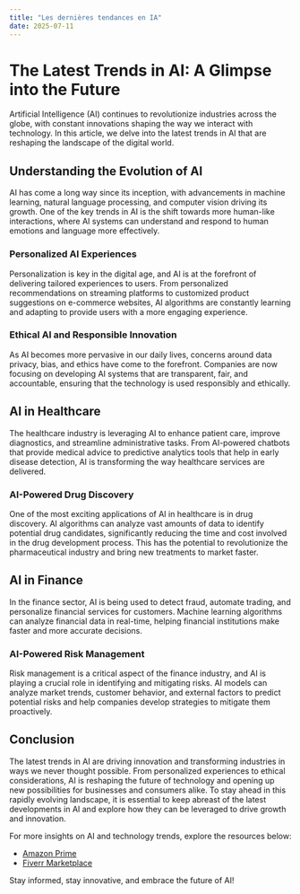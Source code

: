 ```yaml
---
title: "Les dernières tendances en IA"
date: 2025-07-11
---
```


# The Latest Trends in AI: A Glimpse into the Future

Artificial Intelligence (AI) continues to revolutionize industries across the globe, with constant innovations shaping the way we interact with technology. In this article, we delve into the latest trends in AI that are reshaping the landscape of the digital world.

## Understanding the Evolution of AI

AI has come a long way since its inception, with advancements in machine learning, natural language processing, and computer vision driving its growth. One of the key trends in AI is the shift towards more human-like interactions, where AI systems can understand and respond to human emotions and language more effectively.

### Personalized AI Experiences

Personalization is key in the digital age, and AI is at the forefront of delivering tailored experiences to users. From personalized recommendations on streaming platforms to customized product suggestions on e-commerce websites, AI algorithms are constantly learning and adapting to provide users with a more engaging experience.

### Ethical AI and Responsible Innovation

As AI becomes more pervasive in our daily lives, concerns around data privacy, bias, and ethics have come to the forefront. Companies are now focusing on developing AI systems that are transparent, fair, and accountable, ensuring that the technology is used responsibly and ethically.

## AI in Healthcare

The healthcare industry is leveraging AI to enhance patient care, improve diagnostics, and streamline administrative tasks. From AI-powered chatbots that provide medical advice to predictive analytics tools that help in early disease detection, AI is transforming the way healthcare services are delivered.

### AI-Powered Drug Discovery

One of the most exciting applications of AI in healthcare is in drug discovery. AI algorithms can analyze vast amounts of data to identify potential drug candidates, significantly reducing the time and cost involved in the drug development process. This has the potential to revolutionize the pharmaceutical industry and bring new treatments to market faster.

## AI in Finance

In the finance sector, AI is being used to detect fraud, automate trading, and personalize financial services for customers. Machine learning algorithms can analyze financial data in real-time, helping financial institutions make faster and more accurate decisions.

### AI-Powered Risk Management

Risk management is a critical aspect of the finance industry, and AI is playing a crucial role in identifying and mitigating risks. AI models can analyze market trends, customer behavior, and external factors to predict potential risks and help companies develop strategies to mitigate them proactively.

## Conclusion

The latest trends in AI are driving innovation and transforming industries in ways we never thought possible. From personalized experiences to ethical considerations, AI is reshaping the future of technology and opening up new possibilities for businesses and consumers alike. To stay ahead in this rapidly evolving landscape, it is essential to keep abreast of the latest developments in AI and explore how they can be leveraged to drive growth and innovation.

For more insights on AI and technology trends, explore the resources below:

- [Amazon Prime](https://www.amazon.fr/amazonprime?_encoding=UTF8&primeCampaignId=prime_assoc_ft&tag=zenzen0d-21France)
- [Fiverr Marketplace](https://go.fiverr.com/visit/?bta=1071918&brand=fiverrmarketplace)

Stay informed, stay innovative, and embrace the future of AI!